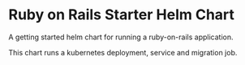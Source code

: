 # Ruby on Rails Starter Helm Chart

A getting started helm chart for running a ruby-on-rails application.

This chart runs a kubernetes deployment, service and migration job.
